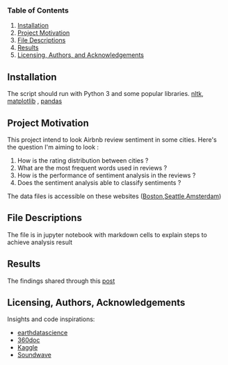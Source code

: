 ### Table of Contents

1. [Installation](#installation)
2. [Project Motivation](#motivation)
3. [File Descriptions](#files)
4. [Results](#results)
5. [Licensing, Authors, and Acknowledgements](#licensing)


## Installation <a name="installation"></a>

The script should run with Python 3 and some popular libraries. 
[nltk](https://www.nltk.org/), [matplotlib](https://matplotlib.org/) , [pandas](https://pandas.pydata.org/)

## Project Motivation <a name="motivation"></a>

This project intend to look Airbnb review sentiment in some cities. Here's the question I'm aiming to look :

1. How is the rating distribution between cities ? 
2. What are the most frequent words used in reviews ?
3. How is the performance of sentiment analysis in the reviews ?
4. Does the sentiment analysis able to classify sentiments ?

The data files is accessible on these websites ([Boston](https://www.kaggle.com/airbnb/boston),[Seattle](https://www.kaggle.com/airbnb/seattle/data),[Amsterdam](http://insideairbnb.com/get-the-data.html))

## File Descriptions <a name="files"></a>
The file is in jupyter notebook with markdown cells to explain steps to achieve analysis result

## Results <a name="results"></a>

The findings shared through this [post](https://medium.com/@yogi.sarumaha/airbnb-sentiment-analysis-with-python-e81e66fee6a6)

## Licensing, Authors, Acknowledgements<a name="licensing"></a>
Insights and code inspirations:
- [earthdatascience](https://www.earthdatascience.org/courses/use-data-open-source-python/intro-to-apis/calculate-tweet-word-frequencies-in-python/)
- [360doc](http://www.360doc.com/content/16/0426/18/2459_554012119.shtml)
- [Kaggle](https://www.kaggle.com/residentmario/sentiment-analysis-and-collocation-of-reviews)
- [Soundwave](https://soundwave.co.uk/blog/study-finds-67-of-consumers-are-influenced-by-online-reviews)


